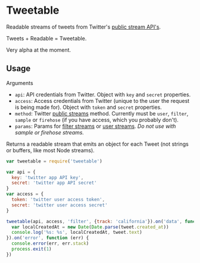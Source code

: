 # Tweetable

Readable streams of tweets from Twitter's [public stream API's](https://dev.twitter.com/docs/streaming-apis/streams/public).

Tweets + Readable = Tweetable.

Very alpha at the moment.


## Usage

Arguments

* `api`: API credentials from Twitter. Object with `key` and `secret` properties.
* `access`: Access credentials from Twitter (unique to the user the request is being made for). Object with `token` and `secret` properties.
* `method`: Twitter [public streams](https://dev.twitter.com/docs/streaming-apis/streams/public) method. Currently must be `user`, `filter`, `sample` or `firehose` (if you have access, which you probably don't).
* `params`: Params for [filter streams](https://dev.twitter.com/docs/api/1.1/post/statuses/filter) or [user streams](https://dev.twitter.com/docs/api/1.1/get/user). *Do not use with sample or firehose streams.*

Returns a readable stream that emits an object for each Tweet (not strings or buffers, like most Node streams).

```js
var tweetable = require('tweetable')

var api = {
  key: 'twitter app API key',
  secret: 'twitter app API secret'
}
var access = {
  token: 'twitter user access token',
  secret: 'twitter user access secret'
}

tweetable(api, access, 'filter', {track: 'california'}).on('data', function (tweet) {
  var localCreatedAt = new Date(Date.parse(tweet.created_at))
  console.log('%s: %s', localCreatedAt, tweet.text)
}).on('error', function (err) {
  console.error(err, err.stack)
  process.exit(1)
})
```
